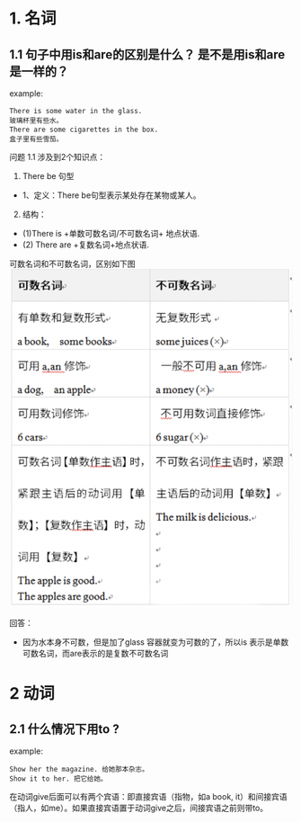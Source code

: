 # 1. 名词
## 1.1 句子中用is和are的区别是什么？ 是不是用is和are是一样的？

example:
```
There is some water in the glass.
玻璃杯里有些水。
There are some cigarettes in the box.
盒子里有些雪茄。
```
问题 1.1 涉及到2个知识点：
1.  There be 句型
- 1、定义：There be句型表示某处存在某物或某人。
2. 结构：
- (1)There is +单数可数名词/不可数名词+ 地点状语.
- (2) There are +复数名词+地点状语.

可数名词和不可数名词，区别如下图
![名词句型解释](../img/名词解析.png)

回答：
- 因为水本身不可数，但是加了glass 容器就变为可数的了，所以is 表示是单数可数名词，而are表示的是复数不可数名词


# 2 动词
## 2.1 什么情况下用to ?
example:
```
Show her the magazine. 给她那本杂志。
Show it to her. 把它给她。
```

在动词give后面可以有两个宾语：即直接宾语（指物，如a book, it）和间接宾语（指人，如me）。如果直接宾语置于动词give之后，间接宾语之前则带to。
